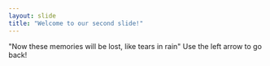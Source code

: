 ```yaml
---
layout: slide
title: "Welcome to our second slide!"
---
```

"Now these memories will be lost, like tears in rain"
Use the left arrow to go back!
